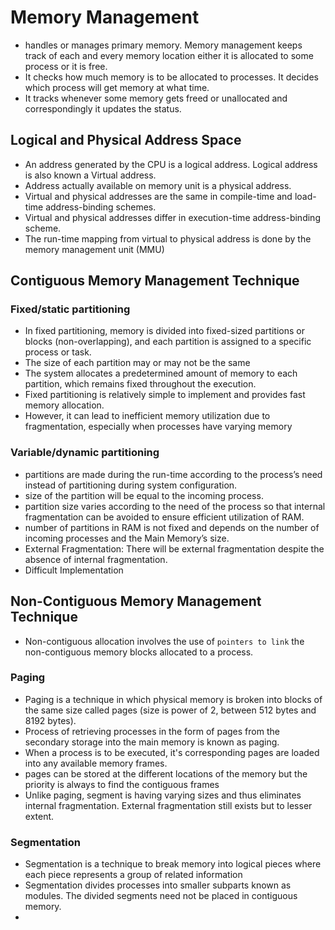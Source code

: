 # Memory Management
- handles or manages primary memory. Memory management keeps track of each and every memory location either it is allocated to some process or it is free. 
- It checks how much memory is to be allocated to processes. It decides which process will get memory at what time. 
- It tracks whenever some memory gets freed or unallocated and correspondingly it updates the status.

## Logical and Physical Address Space
- An address generated by the CPU is a logical address. Logical address is also known a Virtual address.
- Address actually available on memory unit is a physical address. 
- Virtual and physical addresses are the same in compile-time and load-time address-binding schemes. 
- Virtual and physical addresses differ in execution-time address-binding scheme.
- The run-time mapping from virtual to physical address is done by the memory management unit (MMU)

## Contiguous Memory Management Technique
### Fixed/static partitioning 
- In fixed partitioning, memory is divided into fixed-sized partitions or blocks (non-overlapping), and each partition is assigned to a specific process or task.
- The size of each partition may or may not be the same
- The system allocates a predetermined amount of memory to each partition, which remains fixed throughout the execution.
- Fixed partitioning is relatively simple to implement and provides fast memory allocation. 
- However, it can lead to inefficient memory utilization due to fragmentation, especially when processes have varying memory

### Variable/dynamic partitioning 
- partitions are made during the run-time according to the process’s need instead of partitioning during system configuration.
- size of the partition will be equal to the incoming process.
- partition size varies according to the need of the process so that internal fragmentation can be avoided to ensure efficient utilization of RAM.
- number of partitions in RAM is not fixed and depends on the number of incoming processes and the Main Memory’s size.
- External Fragmentation: There will be external fragmentation despite the absence of internal fragmentation.
- Difficult Implementation

## Non-Contiguous Memory Management Technique
- Non-contiguous allocation involves the use of ```pointers to link``` the non-contiguous memory blocks allocated to a process. 
### Paging
- Paging is a technique in which physical memory is broken into blocks of the same size called pages (size is power of 2, between 512 bytes and 8192 bytes).
- Process of retrieving processes in the form of pages from the secondary storage into the main memory is known as paging.
- When a process is to be executed, it's corresponding pages are loaded into any available memory frames.
- pages can be stored at the different locations of the memory but the priority is always to find the contiguous frames
- Unlike paging, segment is having varying sizes and thus eliminates internal fragmentation. External fragmentation still exists but to lesser extent.

### Segmentation
- Segmentation is a technique to break memory into logical pieces where each piece represents a group of related information
- Segmentation divides processes into smaller subparts known as modules. The divided segments need not be placed in contiguous memory.
- 
